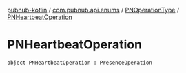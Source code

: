 [pubnub-kotlin](../../index.md) / [com.pubnub.api.enums](../index.md) / [PNOperationType](index.md) / [PNHeartbeatOperation](./-p-n-heartbeat-operation.md)

# PNHeartbeatOperation

`object PNHeartbeatOperation : PresenceOperation`